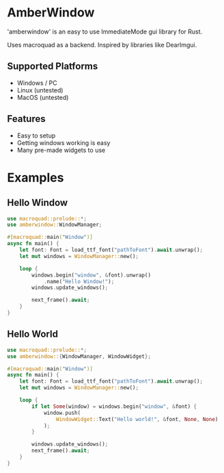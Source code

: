 # AmberWindow

'amberwindow' is an easy to use ImmediateMode gui library for Rust.

Uses macroquad as a backend. Inspired by libraries like DearImgui.

## Supported Platforms

- Windows / PC
- Linux (untested)
- MacOS (untested)

## Features

* Easy to setup
* Getting windows working is easy
* Many pre-made widgets to use

# Examples

## Hello Window
```rs
use macroquad::prelude::*;
use amberwindow::WindowManager;

#[macroquad::main("Window")]
async fn main() {
    let font: Font = load_ttf_font("pathToFont").await.unwrap();
    let mut windows = WindowManager::new();

    loop {
        windows.begin("window", &font).unwrap()
            .name("Hello Window!");
        windows.update_windows();

        next_frame().await;
    }
}
```

## Hello World

```rs
use macroquad::prelude::*;
use amberwindow::{WindowManager, WindowWidget};

#[macroquad::main("Window")]
async fn main() {
    let font: Font = load_ttf_font("pathToFont").await.unwrap();
    let mut windows = WindowManager::new();

    loop {
        if let Some(window) = windows.begin("window", &font) {
            window.push(
                WindowWidget::Text("Hello world!", &font, None, None)
            );
        }

        windows.update_windows();
        next_frame().await;
    }
}
```